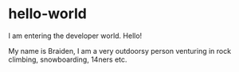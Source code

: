 # hello-world
I am entering the developer world. Hello!

My name is Braiden, I am a very outdoorsy person venturing in rock climbing, snowboarding, 14ners etc.
